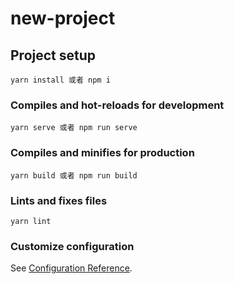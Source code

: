
# new-project

## Project setup
```
yarn install 或者 npm i
```

### Compiles and hot-reloads for development
```
yarn serve 或者 npm run serve
```

### Compiles and minifies for production
```
yarn build 或者 npm run build
```

### Lints and fixes files
```
yarn lint
```

### Customize configuration
See [Configuration Reference](https://cli.vuejs.org/config/).
